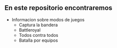 ## En este repositorio encontraremos
- Informacion sobre modos de juegos
	- Captura la bandera
	- Battleroyal
	- Todos contra todos
	- Batalla por equipos
